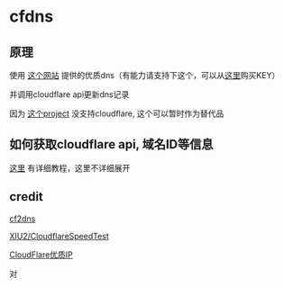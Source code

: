# cfdns
## 原理
使用 [这个网站](https://stock.hostmonit.com/CloudFlareYes) 提供的优质dns（有能力请支持下这个，可以从[这里](https://shop.hostmonit.com)购买KEY）

并调用cloudflare api更新dns记录

因为 [这个project](https://github.com/ddgth/cf2dns) 没支持cloudflare, 这个可以暂时作为替代品

## 如何获取cloudflare api, 域名ID等信息

[这里](https://github.com/XIU2/CloudflareSpeedTest/issues/40) 有详细教程，这里不详细展开

## credit
[cf2dns](https://github.com/ddgth/cf2dns)

[XIU2/CloudflareSpeedTest](https://github.com/XIU2/CloudflareSpeedTest)

[CloudFlare优质IP](https://stock.hostmonit.com/CloudFlareYes)

对